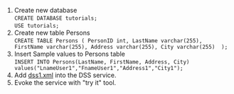 1. Create new database
<br>`CREATE DATABASE tutorials;`
<br>`USE tutorials;`
2. Create new table Persons
<br>`CREATE TABLE Persons (
    PersonID int,
    LastName varchar(255),
    FirstName varchar(255),
    Address varchar(255),
    City varchar(255) 
);`
3. Insert Sample values to Persons table
<br>`INSERT INTO Persons(LastName, FirstName, Address, City) values("LnameUser1","FnameUser1","Address1","City1");`
4. Add [dss1.xml](dss1.xml) into the DSS service.
5. Evoke the service with "try it" tool.